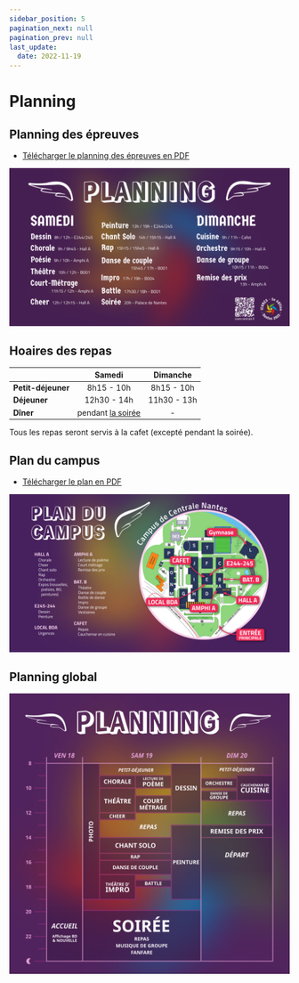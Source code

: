 ```yaml
---
sidebar_position: 5
pagination_next: null
pagination_prev: null
last_update:
  date: 2022-11-19
---
```


# Planning

## Planning des épreuves

* [Télécharger le planning des épreuves en PDF](pathname:///downloads/planning-icares.pdf)

![](/img/planning.png)

## Hoaires des repas

|  | Samedi | Dimanche |
| -- | :--: | :--: |
| **Petit-déjeuner** | 8h15 - 10h | 8h15 - 10h |
| **Déjeuner** | 12h30 - 14h | 11h30 - 13h |
| **Dîner** | pendant [la soirée](/soiree) | - |


Tous les repas seront servis à la cafet (excepté pendant la soirée).

## Plan du campus

* [Télécharger le plan en PDF](pathname:///downloads/plan-icares.pdf)

![](/img/plan.png)


## Planning global

![](/img/planning_graphique.png)
